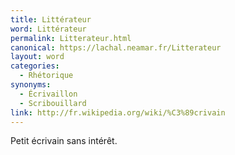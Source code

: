 ```yaml
---
title: Littérateur
word: Littérateur
permalink: Litterateur.html
canonical: https://lachal.neamar.fr/Litterateur
layout: word
categories:
  - Rhétorique
synonyms:
  - Écrivaillon
  - Scribouillard
link: http://fr.wikipedia.org/wiki/%C3%89crivain
---
```


Petit écrivain sans intérêt.

